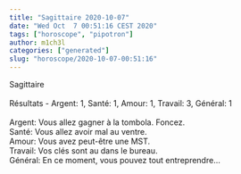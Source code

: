 ```yaml
---
title: "Sagittaire 2020-10-07"
date: "Wed Oct  7 00:51:16 CEST 2020"
tags: ["horoscope", "pipotron"]
author: m1ch3l
categories: ["generated"]
slug: "horoscope/2020-10-07-00:51:16"
---
```


Sagittaire<br>
<br>
Résultats - Argent: 1, Santé: 1, Amour: 1, Travail: 3, Général: 1<br>
<br>
Argent:  Vous allez gagner à la tombola. Foncez.<br>
Santé:   Vous allez avoir mal au ventre. <br>
Amour:   Vous avez peut-être une MST. <br>
Travail: Vos clés sont au dans le bureau. <br>
Général: En ce moment, vous pouvez tout entreprendre...<br>
